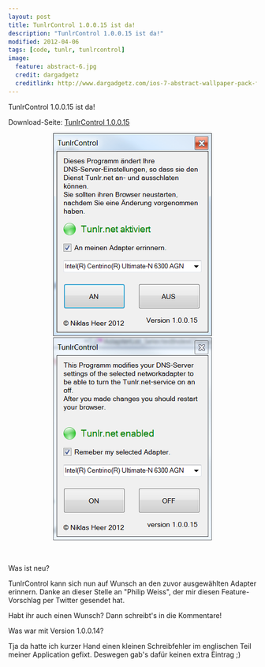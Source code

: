 ```yaml
---
layout: post
title: TunlrControl 1.0.0.15 ist da!
description: "TunlrControl 1.0.0.15 ist da!"
modified: 2012-04-06
tags: [code, tunlr, tunlrcontrol]
image:
  feature: abstract-6.jpg
  credit: dargadgetz
  creditlink: http://www.dargadgetz.com/ios-7-abstract-wallpaper-pack-for-iphone-5-and-ipod-touch-retina/
---
```


TunlrControl 1.0.0.15 ist da!

Download-Seite: [TunlrControl 1.0.0.15](http://wedevelop.de/software/tunlrControl/publish.htm)

<center>
	<figure class="half">
		<a href="/assets/images/2012-04-06/tunlrControl-1.0.0.15-de.png"><img src="/assets/images/2012-04-06/tunlrControl-1.0.0.15-de.png" alt=""></a>
		<a href="/assets/images/2012-04-06/tunlrControl-1.0.0.15-en1.png"><img src="/assets/images/2012-04-06/tunlrControl-1.0.0.15-en1.png" alt=""></a>
	</figure>
</center>
 

Was ist neu?

TunlrControl kann sich nun auf Wunsch an den zuvor ausgewählten Adapter
erinnern. Danke an dieser Stelle an "Philip Weiss", der mir diesen
Feature-Vorschlag per Twitter gesendet hat.

Habt ihr auch einen Wunsch? Dann schreibt's in die Kommentare!

Was war mit Version 1.0.0.14?

Tja da hatte ich kurzer Hand einen kleinen Schreibfehler im englischen
Teil meiner Application gefixt. Deswegen gab's dafür keinen extra
Eintrag ;)